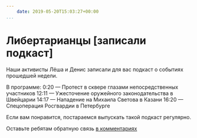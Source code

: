```yaml
---
    date: 2019-05-20T15:03:27+00:00
...
```


# Либертарианцы [записали подкаст]

Наши активисты Лёша и Денис записали для вас подкаст о событиях прошедшей недели.

В программе:
0:20 — Протест в сквере глазами непосредственных участников 
12:11 — Ужесточение оружейного законодательства в Швейцарии 
14:17 — Нападение на Михаила Светова в Казани 
16:20 — Спецоперация Росгвардии в Петербурге

Если вам понравится, постараемся выпускать такой подкаст регулярно.

Оставьте ребятам обратную связь [в комментариях](https://vk.com/wall-33854369_298)